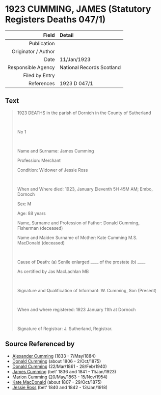 ﻿---
layout: page
permalink: /sources/s1949468
---

# 1923 CUMMING, JAMES (Statutory Registers Deaths 047/1)

Field | Detail
---:|:---
Publication | 
Originator / Author | 
Date | 11/Jan/1923
Responsible Agency | National Records Scotland
Filed by Entry | 
References | 1923 D 047/1

## Text

> 1923 DEATHS in the parish of Dornich in the County of Sutherland
>
> <br/>
>
> No 1
>
> <br/>
>
> Name and Surname: James Cumming
>
> Profession: Merchant
>
> Condition: Widower of Jessie Ross
>
> <br/>
>
> When and Where died: 1923, January Eleventh 5H 45M AM; Embo, Dornoch
>
> Sex: M
>
> Age: 88 years
>
> Name, Surname and Profession of Father: Donald Cumming, Fisherman (deceased)
>
> Name and Maiden Surname of Mother: Kate Cumming M.S. MacDonald (deceased)
>
> <br/>
>
> Cause of Death: (a) Senile enlarged ____ of the prostate (b) ____
>
> As certified by Jas MacLachlan MB
>
> <br/>
>
> Signature and Qualification of Informant: W. Cumming, Son (Present)
>
> <br/>
>
> When and where registered: 1923 January 11th at Dornoch
>
> <br/>
>
> Signature of Registrar: J. Sutherland, Registrar.
>

## Source Referenced by

* [Alexander Cumming](../people/@7028096@-alexander-cumming-b1833-d1884-5-7.md) (1833 - 7/May/1884)
* [Donald Cumming](../people/@45726416@-donald-cumming-b1806-d1875-10-2.md) (about 1806 - 2/Oct/1875)
* [Donald Cumming](../people/@20465544@-donald-cumming-b1861-3-22-d1940-2-28.md) (22/Mar/1861 - 28/Feb/1940)
* [James Cumming](../people/@66384942@-james-cumming-b1836~1841-d1923-1-11.md) (bet' 1836 and 1841 - 11/Jan/1923)
* [Marion Cumming](../people/@59851647@-marion-cumming-b1863-5-20-d1954-11-15.md) (20/May/1863 - 15/Nov/1954)
* [Kate MacDonald](../people/@28255030@-kate-macdonald-b1807-d1875-10-29.md) (about 1807 - 29/Oct/1875)
* [Jessie Ross](../people/@60546968@-jessie-ross-b1840~1842-d1918-1-13.md) (bet' 1840 and 1842 - 13/Jan/1918)
